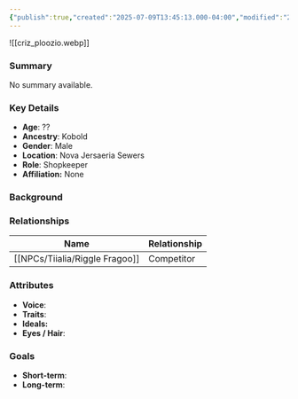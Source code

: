 ```yaml
---
{"publish":true,"created":"2025-07-09T13:45:13.000-04:00","modified":"2025-07-09T14:03:45.728-04:00","published":"2025-07-09T14:03:45.728-04:00","cssclasses":"","Age":"??","Ancestry":"Kobold","Gender":"Male","Location":["Nova Jersaeria Sewers"],"Role":["Shopkeeper"],"Affiliation":["None"]}
---
```



![[criz_ploozio.webp]]
### Summary
No summary available.

### Key Details
- **Age**: ??
- **Ancestry**: Kobold
- **Gender**: Male
- **Location**: Nova Jersaeria Sewers
- **Role**: Shopkeeper
- **Affiliation:** None

### Background


### Relationships

| Name              | Relationship |
| ----------------- | ------------ |
| [[NPCs/Tiialia/Riggle Fragoo]] | Competitor   |

### Attributes
- **Voice**:
- **Traits**:  
- **Ideals:**
- **Eyes / Hair**:  

### Goals
- **Short-term**:  
- **Long-term**:  
